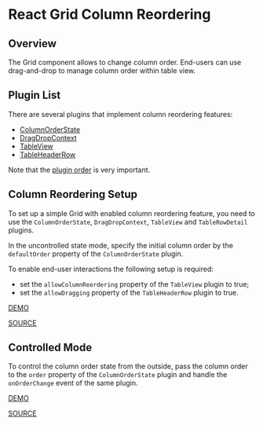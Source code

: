 # React Grid Column Reordering

## Overview

The Grid component allows to change column order. End-users can use drag-and-drop to manage column order within table view.

## Plugin List

There are several plugins that implement column reordering features:
- [ColumnOrderState](../reference/column-order-state.md)
- [DragDropContext](../reference/drag-drop-context.md)
- [TableView](../reference/table-view.md)
- [TableHeaderRow](../reference/table-header-row.md)

Note that the [plugin order](../README.md#plugin-order) is very important.

## Column Reordering Setup

To set up a simple Grid with enabled column reordering feature, you need to use the `ColumnOrderState`, `DragDropContext`, `TableView` and `TableRowDetail` plugins.

In the uncontrolled state mode, specify the initial column order by the `defaultOrder` property of the `ColumnOrderState` plugin.

To enable end-user interactions the following setup is required:
- set the `allowColumnReordering` property of the `TableView` plugin to true;
- set the `allowDragging` property of the `TableHeaderRow` plugin to true.

[DEMO](http://devexpress.github.io/devextreme-reactive/react/grid/demos/#/bootstrap3/column-reordering/uncontrolled)

[SOURCE](https://github.com/DevExpress/devextreme-reactive/tree/master/packages/dx-react-demos/src/bootstrap3/column-reordering/uncontrolled.jsx)

## Controlled Mode

To control the column order state from the outside, pass the column order to the `order` property of the `ColumnOrderState` plugin and handle the `onOrderChange` event of the same plugin.

[DEMO](http://devexpress.github.io/devextreme-reactive/react/grid/demos/#/bootstrap3/column-reordering/controlled)

[SOURCE](https://github.com/DevExpress/devextreme-reactive/tree/master/packages/dx-react-demos/src/bootstrap3/column-reordering/controlled.jsx)
